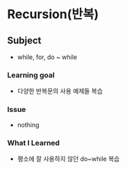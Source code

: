 # Recursion(반복)

## Subject

- while, for, do ~ while

### Learning goal

- 다양한 반복문의 사용 예제들 복습

### Issue

- nothing

### What I Learned

- 평소에 잘 사용하지 않던 do~while 복습